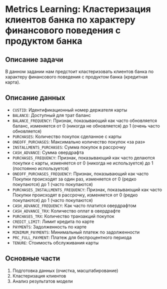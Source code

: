 # Metrics Learning: Кластеризация клиентов банка по характеру финансового поведения с продуктом банка

## Описание задачи
В данном задании нам предстоит кластеризовать клиентов банка по характеру финансового поведения с продуктом банка (кредитная карта).

## Описание данных
- `CUSTID`: Идентификационный номер держателя карты
- `BALANCE`: Доступный для трат баланс
- `BALANCE_FREQUENCY`: Признак, показывающий как часто обновляется баланс, изменяется от 0 (никогда не обновляется) до 1 (очень часто обновляется)
- `PURCHASES`: Количество покупок сделанное с карты
- `ONEOFF_PURCHASES`: Максимально количество покупок «за раз»
- `INSTALLMENTS_PURCHASES`: Сумма покупок в рассрочку
- `CASH_ADVANCE`: Сумма овердрафта
- `PURCHASES_FREQUENCY`: Признак, показывающий как часто делаются покупки с карты, изменяется от 0 (никогда не используется) до 1 (постоянно используется)
- `ONEOFF_PURCHASES_FREQUENCY`: Признак, показывающий как часто Покупки происходят за один раз, изменяется от 0 (редко покупаются) до 1 (часто покупаются)
- `PURCHASES_INSTALLMENTS_FREQUENCY`: Признак, показывающий как часто Покупки происходят в рассрочку, изменяется от 0 (редко покупаются) до 1 (часто покупаются)
- `CASH_ADVANCE_FREQUENCY`: Как часто платится овердрафтом
- `CASH_ADVANCE_TRX`: Количество оплат в овердрафте
- `PURCHASES_TRX`: Количество транзакций покупок
- `CREDIT_LIMIT`: Лимит кредита по карте
- `PAYMENTS`: Задолженность по карте
- `MINIMUM_PAYMENTS`: Минимальный платеж по задолженности
- `PRC_FULL_PAYMENT`: Платеж для беспроцентного периода
- `TENURE`: Стоимость обслуживания карты

## Основные части
1. Подготовка данных (очистка, масштабирование)
2. Кластеризация клиентов
3. Анализ результатов модели